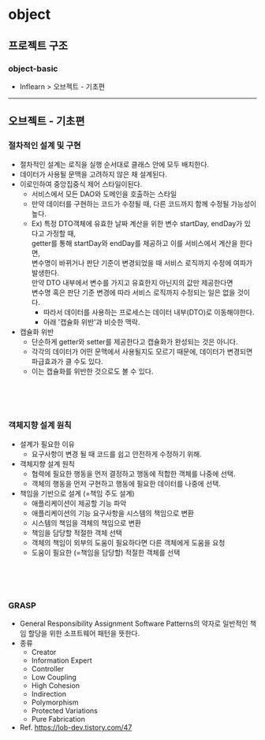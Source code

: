 # object
## 프로젝트 구조
### object-basic
  - Inflearn > 오브젝트 - 기초편

<hr>

## 오브젝트 - 기초편
### 절차적인 설계 및 구현
- 절차적인 설계는 로직을 실행 순서대로 클래스 안에 모두 배치한다.
- 데이터가 사용될 문맥을 고려하지 않은 채 설계된다.
- 이로인하여 중앙집중식 제어 스타일이된다.
  - 서비스에서 모든 DAO와 도메인을 호출하는 스타일
  - 만약 데이터를 구현하는 코드가 수정될 때, 다른 코드까지 함께 수정될 가능성이 높다.
  - Ex) 특정 DTO객체에 유효한 날짜 계산을 위한 변수 startDay, endDay가 있다고 가정할 때,   
    getter를 통해 startDay와 endDay를 제공하고 이를 서비스에서 계산을 한다면,   
    변수명이 바뀌거나 판단 기준이 변경되었을 때 서비스 로직까지 수정에 여파가 발생한다.   
    만약 DTO 내부에서 변수를 가지고 유효한지 아닌지의 값만 제공한다면   
    변수명 혹은 판단 기준 변경에 따라 서비스 로직까지 수정되는 일은 없을 것이다.
    - 따라서 데이터를 사용하는 프로세스는 데이터 내부(DTO)로 이동해야한다.
    - 아래 '캡슐화 위반'과 비슷한 맥락.  
- 캡슐화 위반
  - 단순하게 getter와 setter를 제공한다고 캡슐화가 완성되는 것은 아니다.
  - 각각의 데이터가 어떤 문맥에서 사용될지도 모르기 때문에, 데이터가 변경되면 파급효과가 클 수도 있다.
  - 이는 캡슐화를 위반한 것으로도 볼 수 있다.

<br><br><br>

### 객체지향 설계 원칙
- 설계가 필요한 이유
  - 요구사항이 변경 될 때 코드를 쉽고 안전하게 수정하기 위해.
- 객체지향 설계 원칙
  - 협력에 필요한 행동을 먼저 결정하고 행동에 적합한 객체를 나중에 선택.
  - 객체의 행동을 먼저 구현하고 행동에 필요한 데이터를 나중에 선택.
- 책임을 기반으로 설계 (=책임 주도 설계)
  - 애플리케이션이 제공할 기능 파악
  - 애플리케이션의 기능 요구사항을 시스템의 책임으로 변환
  - 시스템의 책임을 객체의 책임으로 변환
  - 책임을 담당할 적절한 객체 선택
  - 객체의 책임이 외부의 도움이 필요하다면 다른 객체에게 도움을 요청
  - 도움이 필요한 (=책임을 담당할) 적절한 객체를 선택

<br><br><br>

### GRASP
- General Responsibility Assignment Software Patterns의 약자로 일반적인 책임 할당을 위한 소프트웨어 패턴을 뜻한다.
- 종류
  - Creator
  - Information Expert 
  - Controller
  - Low Coupling
  - High Cohesion
  - Indirection
  - Polymorphism
  - Protected Variations
  - Pure Fabrication
- Ref. https://lob-dev.tistory.com/47